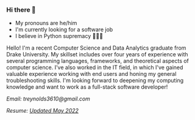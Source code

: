 ### Hi there 👋

<!--
**thomasreynolds4881/thomasreynolds4881** is a ✨ _special_ ✨ repository because its `README.md` (this file) appears on your GitHub profile.

Here are some ideas to get you started:

- 🔭 I’m currently working on ...
- 🌱 I’m currently learning ...
- 👯 I’m looking to collaborate on ...
- 🤔 I’m looking for help with ...
- 💬 Ask me about ...
- 📫 How to reach me: ...
- 😄 Pronouns: ...
- ⚡ Fun fact: ...
-->
- My pronouns are he/him
- I'm currently looking for a software job
- I believe in Python supremacy 🛐🛐🛐

Hello! I'm a recent Computer Science and Data Analytics graduate from Drake University. My skillset includes over four years of experience with several programming languages, frameworks, and theoretical aspects of computer science. I've also worked in the IT field, in which I've gained valuable experience working with end users and honing my general troubleshooting skills. I'm looking forward to deepening my computing knowledge and want to work as a full-stack software developer!

_Email: treynolds3610@gmail.com_

_Resume: [Updated May 2022](https://github.com/thomasreynolds4881/thomasreynolds4881/blob/main/june2022.pdf)_

